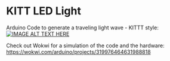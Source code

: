 # KITT LED Light

Arduino Code to generate a traveling light wave - KITTT style:<br>
[![IMAGE ALT TEXT HERE](https://img.youtube.com/vi/n-HdQtMbbM0/0.jpg)](https://www.youtube.com/watch?v=n-HdQtMbbM0)

Check out Wokwi for a simulation of the code and the hardware:
https://wokwi.com/arduino/projects/319976464631988818
